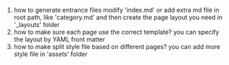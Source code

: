 1. how to generate entrance files
   modify 'index.md' or add extra md file in root path, like 'category.md'
   and then create the page layout you need in '_layouts' folder
2. how to make sure each page use the correct template?
   you can specify the layout by YAML front matter
3. how to make split style file based on different pages?
   you can add more style file in 'assets' folder